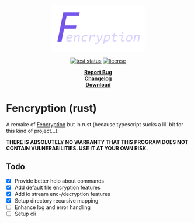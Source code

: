 <p align="center">
  <a href="#readme">
    <img src="./docs/assets/logo.png" height="auto">
  </a>

  <p align="center">
    <a href="https://github.com/valflrt/fencryption-rust/actions/workflows/tests.yml"><img alt="test status" src="https://img.shields.io/github/workflow/status/valflrt/fencryption-rust/tests" /></a>
    <a href="./LICENSE"><img alt="license" src="https://img.shields.io/github/license/valflrt/fencryption-rust" /></a>
  </p>

  <p align="center">
    <a href="https://github.com/valflrt/fencryption-rust/issues/new"><b>Report Bug</b></a>
    <br />
    <a href="https://github.com/valflrt/fencryption-rust/blob/master/CHANGELOG.md"><b>Changelog</b></a>
    <br />
    <a href="https://github.com/valflrt/fencryption-rust/releases/latest"><b>Download</b></a>
  </p>
</p>

# Fencryption (rust)

A remake of [Fencryption](https://github.com/valflrt/fencryption) but in rust (because typescript sucks a lil' bit for this kind of project...).

**THERE IS ABSOLUTELY NO WARRANTY THAT THIS PROGRAM DOES NOT CONTAIN VULNERABILITIES. USE IT AT YOUR OWN RISK.**

## Todo

- [x] Provide better help about commands
- [x] Add default file encryption features
- [x] Add io stream enc-/decryption features
- [x] Setup directory recursive mapping
- [ ] Enhance log and error handling
- [ ] Setup cli
